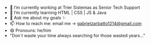 - 🔭 I’m currently working at Trier Sistemas as Senior Tech Support
- 🌱 I’m currently learning HTML | CSS | JS & Java
- 💬 Ask me about my goals ✨
- 📫 How to reach me: email me -> gabrielzarbatto1214@gmail.com
- 😄 Pronouns: he/him
- "Don`t waste your time always searching for those wasted years..."

